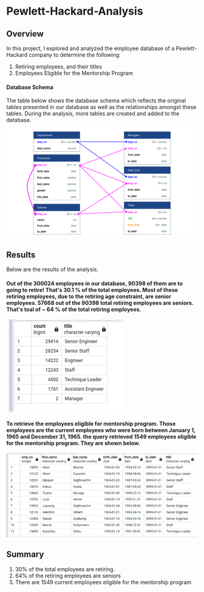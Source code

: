 # Pewlett-Hackard-Analysis

## Overview
In this project, I explored and analyzed the employee database of a Pewlett-Hackard company to determine the following:
<ol>
<li>  Retiring employees, and their titles </li>
<li> Employees Eligible for the Mentorship Program </li>
</ol>

#### Database Schema

The table below shows the database schema which reflects the original tables presented in our database as well as the relationships amongst these tables. During the analysis, more tables are created and added to the database.

![alt text](ERD_schema.png)

## Results

Below are the results of the analysis.

####  Out of the 300024 employees in our database, 90398 of them are to going to retire! That's 30.1 % of the total employees. Most of these retiring employees, due to  the retiring age constraint, are senior employees. 57668 out of the 90398 total retiring employees are seniors. That's toal of ~ 64 % of the total retiring employees.

![alt text](Retiting_Titles.png)


####   To retrieve the employees eligible for mentorship program. Those employees are the **current employees who were born between January 1, 1965 and December 31, 1965.** the query retrieved 1549 employees eligible for the mentorship program. They are shown below.

![alt text](Mentor_Eligibilty.png)


## Summary
<ol>
<li> 30% of the total employees are retiring.
<li> 64% of the retiring employees are seniors
<li> There are 1549 current employees eligible for the mentorship program
